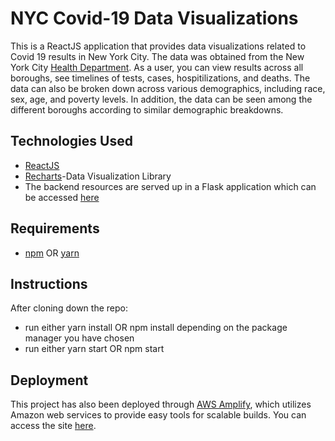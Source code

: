 # NYC Covid-19 Data Visualizations

This is a ReactJS application that provides data visualizations related to Covid 19 results in
New York City. The data was obtained from the New York City [Health Department](https://github.com/nychealth/coronavirus-data).
As a user, you can view results across all boroughs, see timelines of tests, cases, hospitilizations, and deaths.
The data can also be broken down across various demographics, including race, sex, age, and poverty levels.
In addition, the data can be seen among the different boroughs according to similar demographic breakdowns.


## Technologies Used
* [ReactJS](https://reactjs.org/)
* [Recharts](https://recharts.org/en-US/)-Data Visualization Library
* The backend resources are served up in a Flask application which can be accessed [here](https://github.com/JazzyMussels/CovidDataVisualizationsBE)

## Requirements
*  [npm](https://www.npmjs.com/) OR [yarn](https://yarnpkg.com/)


## Instructions
After cloning down the repo:
* run either yarn install OR npm install depending on the package manager you have chosen
* run either yarn start OR npm start


## Deployment
This project has also been deployed through [AWS Amplify](https://aws.amazon.com/amplify/), 
which utilizes Amazon web services to provide easy tools for scalable builds. 
You can access the site [here](https://master.d2cxsg3bwiaih3.amplifyapp.com/home).

